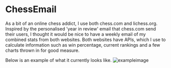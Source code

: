 # ChessEmail

As a bit of an online chess addict, I use both chess.com and lichess.org. Inspired by the personalised 'year in review' email that chess.com send their users, I thought it would be nice to have a weekly email of my combined stats from both websites.
Both websites have APIs, which I use to calculate information such as win percentage, current rankings and a few charts thrown in for good measure.

Below is an example of what it currently looks like.
![exampleimage](https://user-images.githubusercontent.com/49101145/110692028-cc48a300-81dd-11eb-8f9b-c52e784ec119.png)
